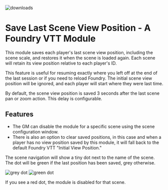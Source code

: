 ![downloads](https://img.shields.io/github/downloads/misthero/last-scene-view/total.svg)

# Save Last Scene View Position - A Foundry VTT Module

This module saves each player's last scene view position, including the scene scale, and restores it when the scene is loaded again. Each scene will retain its view position relative to each player's ID.

This feature is useful for resuming exactly where you left off at the end of the last session or if you need to reload Foundry. The initial scene view position will be ignored, and each player will start where they were last time.

By default, the scene view position is saved 3 seconds after the last scene pan or zoom action. This delay is configurable.

## Features
- The GM can disable the module for a specific scene using the scene configuration window. 
- There is also an option to clear saved positions, in this case and when a player has no view position saved by this module, it will fall back to the default Foundry VTT "Initial View Position."

The scene navigation will show a tiny dot next to the name of the scene. The dot will be green if the last position has been saved, grey otherwise. 

![grey dot](https://i.postimg.cc/0ykYn7QB/screenshot-222.png)  ![green dot](https://i.postimg.cc/tJGPxxwD/screenshot-222.png)


If you see a red dot, the module is disabled for that scene.
